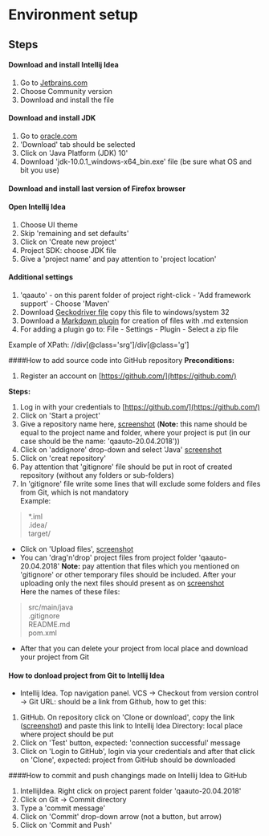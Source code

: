 # Environment setup 
## Steps
#### Download and install Intellij Idea
1. Go to [Jetbrains.com](https://www.jetbrains.com/idea/download/#section=windows)
2. Choose Community version
3. Download and install the file
#### Download and install JDK
1. Go to [oracle.com](http://www.oracle.com/technetwork/java/javase/downloads/index.html)
2. 'Download' tab should be selected
3. Click on 'Java Platform (JDK) 10'
4. Download 'jdk-10.0.1_windows-x64_bin.exe' file
(be sure what OS and bit you use)
#### Download and install last version of Firefox browser
#### Open Intellij Idea
1. Choose UI theme
2. Skip 'remaining and set defaults'
3. Click on 'Create new project'
4. Project SDK: choose JDK file
5. Give a 'project name' and pay attention to 'project location'

#### Additional settings
1. 'qaauto' - on this parent folder of project right-click -
'Add framework support' - Choose 'Maven'
2. Download [Geckodriver file](https://github.com/mozilla/geckodriver/releases)
copy this file to windows/system 32
3. Download a [Markdown plugin](http://plugins.jetbrains.com/plugin/7793-markdown-support)
for creation of files with .md extension
4. For adding a plugin go to: File - Settings - Plugin - Select a zip file


Example of XPath:
//div[@class='srg']/div[@class='g']

####How to add source code into GitHub repository
**Preconditions:**
1. Register an account on [https://github.com/](https://github.com/)

**Steps:**
1. Log in with your credentials to [https://github.com/](https://github.com/)
1. Click on 'Start a project'
1. Give a repository name here, [screenshot](https://prnt.sc/jdkf87)
(**Note:** this name should be equal to the project name and folder, where your project is put
 (in our case should be the name: 'qaauto-20.04.2018'))
1. Click on 'addignore' drop-down and select 'Java' [screenshot](https://prnt.sc/jdkgvh)
1. Click on 'creat repository'
1. Pay attention that 'gitignore' file should be put in root of created repository (without any folders or sub-folders)
1. In 'gitignore' file write some lines that will exclude some folders and files from Git, which
is not mandatory<br/>
Example:<br/>
> *.iml<br/>
> .idea/<br/>
> target/<br/>

* Click on 'Upload files', [screenshot](https://prnt.sc/jdkk2i)
* You can 'drag'n'drop' project files from project folder 'qaauto-20.04.2018'
**Note:** pay attention that files which you mentioned on 'gitignore' or
other temporary files should be included. After your uploading only
the next files should present as on [screenshot](https://prnt.sc/jdklvm)<br/>
Here the names of these files:<br/>
>src/main/java<br/>
.gitignore<br/>
README.md<br/>
pom.xml<br/>
* After that you can delete your project from local place
and download your project from Git
#### How to donload project from Git to Intellij Idea
* Intellij Idea. Top navigation panel. VCS -> Checkout from version control
-> Git
URL: should be a link from Github, how to get this:
1. GitHub. On repository click on 'Clone or download', copy
the link ([screenshot](https://prnt.sc/jdlved)) and paste this link to Intellij Idea
Directory: local place where project should be put
1. Click on 'Test' button, expected: 'connection successful' message
1. Click on 'Login to GitHub', login via your credentials and after that
click on 'Clone', expected: project from GitHub should be downloaded

####How to commit and push changings made on Intellij Idea to GitHub
1. IntellijIdea. Right click on project parent folder 'qaauto-20.04.2018'
2. Click on Git -> Commit directory
3. Type a 'commit message'
4. Click on 'Commit' drop-down arrow (not a button, but arrow)
5. Click on 'Commit and Push'